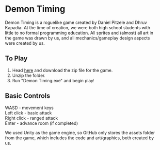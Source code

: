 # Demon Timing

Demon Timing is a roguelike game created by Daniel Pitzele and Dhruv Kapadia. At the time of creation, we were both high school students with little to no formal programming education. All sprites and (almost) all art in the game was drawn by us, and all mechanics/gameplay design aspects were created by us.

## To Play
1. Head [here](https://djpitzele.itch.io/demon-timing) and download the zip file for the game.
2. Unzip the folder.
3. Run "Demon Timing.exe" and begin play!

## Basic Controls
WASD - movement keys  
Left click - basic attack  
Right click - ranged attack  
Enter - advance room (if completed)  


We used Unity as the game engine, so GitHub only stores the assets folder from the game, which includes the code and art/graphics, both created by us.
